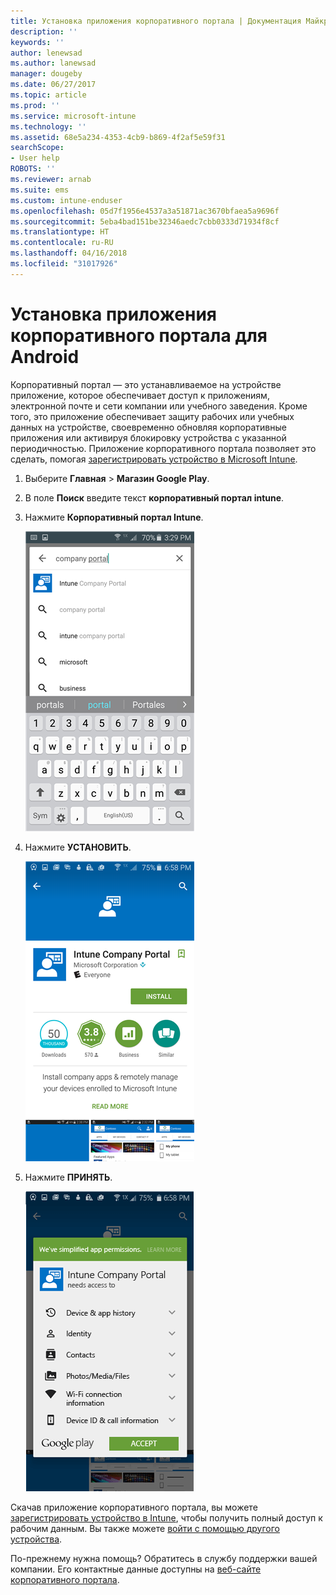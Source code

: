 ```yaml
---
title: Установка приложения корпоративного портала | Документация Майкрософт
description: ''
keywords: ''
author: lenewsad
ms.author: lanewsad
manager: dougeby
ms.date: 06/27/2017
ms.topic: article
ms.prod: ''
ms.service: microsoft-intune
ms.technology: ''
ms.assetid: 68e5a234-4353-4cb9-b869-4f2af5e59f31
searchScope:
- User help
ROBOTS: ''
ms.reviewer: arnab
ms.suite: ems
ms.custom: intune-enduser
ms.openlocfilehash: 05d7f1956e4537a3a51871ac3670bfaea5a9696f
ms.sourcegitcommit: 5eba4bad151be32346aedc7cbb0333d71934f8cf
ms.translationtype: HT
ms.contentlocale: ru-RU
ms.lasthandoff: 04/16/2018
ms.locfileid: "31017926"
---
```

# <a name="install-the-company-portal-app-for-android"></a>Установка приложения корпоративного портала для Android

Корпоративный портал — это устанавливаемое на устройстве приложение, которое обеспечивает доступ к приложениям, электронной почте и сети компании или учебного заведения. Кроме того, это приложение обеспечивает защиту рабочих или учебных данных на устройстве, своевременно обновляя корпоративные приложения или активируя блокировку устройства с указанной периодичностью. Приложение корпоративного портала позволяет это сделать, помогая [зарегистрировать устройство в Microsoft Intune](what-happens-if-you-install-the-company-portal-app-and-enroll-your-device-in-intune-android.md).

1.  Выберите **Главная** > **Магазин Google Play**.

2.  В поле **Поиск** введите текст **корпоративный портал intune**.

3.  Нажмите **Корпоративный портал Intune**.

    ![android-search-company-portal](./media/and-cpinstall-1-search-cp.png)

4.  Нажмите **УСТАНОВИТЬ**.

    ![android-install-company-portal](./media/and-cpinstall-2-install.png)

5.  Нажмите **ПРИНЯТЬ**.

    ![android-accept-company-portal-terms](./media/and-cpinstall-3-cp-accept.png)

Скачав приложение корпоративного портала, вы можете [зарегистрировать устройство в Intune](enroll-your-device-in-Intune-android.md), чтобы получить полный доступ к рабочим данным. Вы также можете [войти с помощью другого устройства](https://docs.microsoft.com/intune-user-help/sign-in-to-the-company-portal#signing-in-from-another-device).

По-прежнему нужна помощь? Обратитесь в службу поддержки вашей компании. Его контактные данные доступны на [веб-сайте корпоративного портала](https://portal.manage.microsoft.com#HelpDeskDialog).
